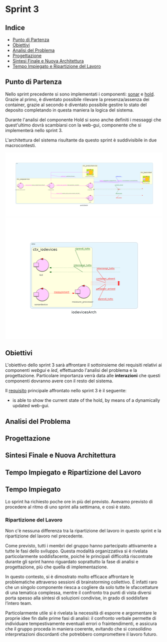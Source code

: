 # Sprint 3

## Indice

- [Punto di Partenza](#punto-di-partenza)
- [Obiettivi](#obiettivi)
- [Analisi del Problema](#analisi-del-problema)
- [Progettazione](#progettazione)
- [Sintesi Finale e Nuova Architettura](#sintesi-finale-e-nuova-architettura)
- [Tempo Impiegato e Ripartizione del Lavoro](#tempo-impiegato-e-ripartizione-del-lavoro)

## Punto di Partenza

Nello sprint precedente si sono implementati i componenti: [sonar](https://github.com/ingegneria-sistemi-software-m/cargoservice/blob/master/sprint2/README.md#analisi-del-problema--sonar) e [hold](https://github.com/ingegneria-sistemi-software-m/cargoservice/blob/master/sprint2/README.md#analisi-del-problema--hold). Grazie al primo, è diventato possibile rilevare la presenza/assenza dei container, grazie al secondo è diventato possibile gestire lo stato del deposito completando in questa maniera la logica del sistema.

Durante l'analisi del componente Hold si sono anche definiti i messaggi che quest'ultimo dovrà scambiarsi con la web-gui, componente che si implementerà nello sprint 3.

L'architettura del sistema risultante da questo sprint è suddivisibile in due macrocontesti.

<img src="../sprint2/arch2.png"/>

<img src="../sprint2/iodevicesarch.png"/>

<div class="page-break"></div>

## Obiettivi

L'obiettivo dello sprint 3 sarà affrontare il sottoinsieme dei requisiti relativi ai componenti _webgui_ e _led_, effettuando l'analisi del problema e la progettazione. Particolare importanza verrà data alle **interazioni** che questi componenti dovranno avere con il resto del sistema.

Il [requisito](https://github.com/ingegneria-sistemi-software-m/cargoservice/tree/master/requirements) principale affrontato nello sprint 3 è il seguente:
- is able to show the current state of the hold, by means of a dynamically updated web-gui.

## Analisi del Problema 

## Progettazione

## Sintesi Finale e Nuova Architettura

## Tempo Impiegato e Ripartizione del Lavoro

## Tempo Impiegato

Lo sprint ha richiesto poche ore in più del previsto.
Avevamo previsto di procedere al ritmo di uno sprint alla settimana, e così è stato.

### Ripartizione del Lavoro

Non c'è nessuna differenza tra la ripartizione del lavoro in questo sprint e la ripartizione del lavoro nel precedente.

Come previsto, tutti i membri del gruppo hanno partecipato attivamente a tutte le fasi dello sviluppo. Questa modalità organizzativa si è rivelata particolarmente soddisfacente, poiché le principali difficoltà riscontrate durante gli sprint hanno riguardato soprattutto la fase di analisi e progettazione, più che quella di implementazione.  

In questo contesto, si è dimostrato molto efficace affrontare le problematiche attraverso sessioni di brainstorming collettivo. È infatti raro che un singolo componente riesca a cogliere da solo tutte le sfaccettature di una tematica complessa, mentre il confronto tra punti di vista diversi porta spesso alla sintesi di soluzioni condivise, in grado di soddisfare l’intero team.  

Particolarmente utile si è rivelata la necessità di esporre e argomentare le proprie idee fin dalle prime fasi di analisi: il confronto verbale permette di individuare tempestivamente eventuali errori o fraintendimenti, e assicura che il gruppo proceda in maniera coerente, evitando che si consolidino interpretazioni discordanti che potrebbero compromettere il lavoro futuro.